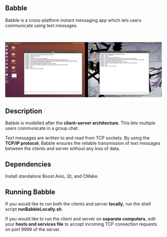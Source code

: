 ## Babble
Babble is a cross-platform instant messaging app which lets users communicate using text messages.

​                                 

![combined-image](img/combined-image.png)



## Description

Babble is modelled after the **client-server architecture**. This lets multiple users communicate in a group chat. 

Text messages are written to and read from TCP sockets. By using the **TCP/IP protocol**, Babble ensures the reliable transmission of text messages between the clients and server without any loss of data.



## Dependencies

Install standalone Boost.Asio, Qt, and CMake.



## Running Babble

If you would like to run both the clients and server **locally**, run the shell script **runBabbleLocally.sh**.

If you would like to run the client and server on **separate computers**, edit your **hosts and services file** to accept incoming TCP connection requests on port 9999 of the server.
